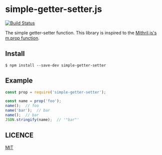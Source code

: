 # simple-getter-setter.js

[![Build Status](https://travis-ci.org/suzuki-shunsuke/simple-getter-setter.js.svg?branch=develop)](https://travis-ci.org/suzuki-shunsuke/simple-getter-setter.js)

The simple getter-setter function.
This library is inspired to the [Mithril.js's m.prop function](http://mithril.js.org/mithril.prop.html).

## Install

```
$ npm install --save-dev simple-getter-setter
```

## Example

```javascript
const prop = require('simple-getter-setter');

const name = prop('foo');
name();  // foo
name('bar');  // bar
name();  // bar
JSON.stringify(name);  // '"bar"'
```

## LICENCE

[MIT](https://opensource.org/licenses/MIT)
